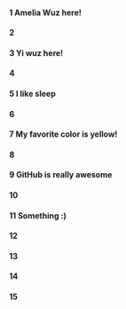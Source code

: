 #### 1 Amelia Wuz here!
#### 2
#### 3 Yi wuz here!
#### 4
#### 5 I like sleep
#### 6
#### 7 My favorite color is yellow!
#### 8
#### 9 GitHub is really awesome
#### 10
#### 11 Something :)
#### 12
#### 13
#### 14
#### 15